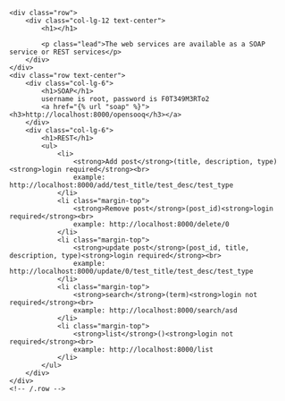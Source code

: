 <div class="container">

    <div class="row">
        <div class="col-lg-12 text-center">
            <h1></h1>

            <p class="lead">The web services are available as a SOAP service or REST services</p>
        </div>
    </div>
    <div class="row text-center">
        <div class="col-lg-6">
            <h1>SOAP</h1>
            username is root, password is F0T349M3RTo2
            <a href="{% url "soap" %}"><h3>http://localhost:8000/opensooq</h3></a>
        </div>
        <div class="col-lg-6">
            <h1>REST</h1>
            <ul>
                <li>
                    <strong>Add post</strong>(title, description, type)<strong>login required</strong><br>
                    example: http://localhost:8000/add/test_title/test_desc/test_type
                </li>
                <li class="margin-top">
                    <strong>Remove post</strong>(post_id)<strong>login required</strong><br>
                    example: http://localhost:8000/delete/0
                </li>
                <li class="margin-top">
                    <strong>update post</strong>(post_id, title, description, type)<strong>login required</strong><br>
                    example: http://localhost:8000/update/0/test_title/test_desc/test_type
                </li>
                <li class="margin-top">
                    <strong>search</strong>(term)<strong>login not required</strong><br>
                    example: http://localhost:8000/search/asd
                </li>
                <li class="margin-top">
                    <strong>list</strong>()<strong>login not required</strong><br>
                    example: http://localhost:8000/list
                </li>
            </ul>
        </div>
    </div>
    <!-- /.row -->

</div>
